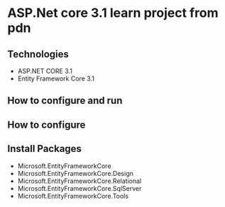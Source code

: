 # ASP.Net core 3.1 learn project from pdn
## Technologies
 - ASP.NET CORE 3.1
 - Entity Framework Core 3.1

## How to configure and run
## How to configure

## Install Packages
 - Microsoft.EntityFrameworkCore
 - Microsoft.EntityFrameworkCore.Design
 - Microsoft.EntityFrameworkCore.Relational
 - Microsoft.EntityFrameworkCore.SqlServer
 - Microsoft.EntityFrameworkCore.Tools